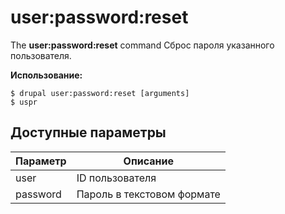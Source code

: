 # user:password:reset
The **user:password:reset** command Сброс пароля указанного пользователя.

**Использование:**
```
$ drupal user:password:reset [arguments] 
$ uspr  
```

## Доступные параметры
Параметр | Описание
---------|-------------
user | ID пользователя
password | Пароль в текстовом формате
